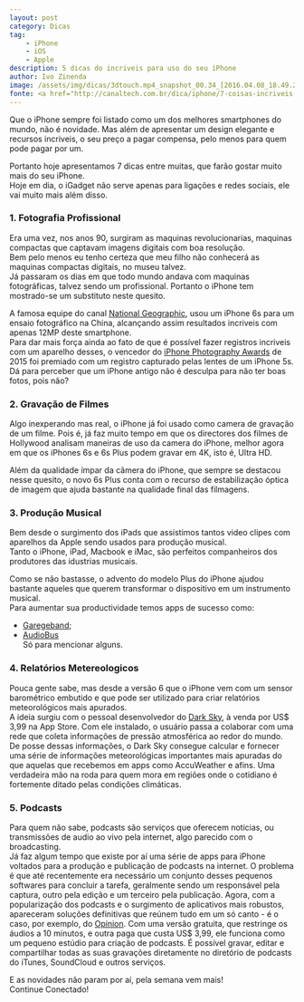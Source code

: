 ```yaml
---
layout: post
category: Dicas
tag:
    - iPhone
    - iOS
    - Apple
description: 5 dicas do incriveis para uso do seu iPhone
author: Ivo Zinenda
image: /assets/img/dicas/3dtouch.mp4_snapshot_00.34_[2016.04.08_18.49.22].png
fonte: <a href="http://canaltech.com.br/dica/iphone/7-coisas-incriveis-que-voce-pode-fazer-com-seu-iphone-e-nao-sabia//">Canaltech</a> 
---
```


Que o iPhone sempre foi listado como um dos melhores smartphones do mundo, não é novidade.
Mas além de apresentar um design elegante e recursos incriveis, o seu preço a pagar compensa, pelo menos para quem pode pagar por um.

Portanto hoje apresentamos 7 dicas entre muitas, que farão gostar muito mais do seu iPhone. <br>
Hoje em dia, o iGadget não serve apenas para ligações e redes sociais, ele vai muito mais além disso.


### 1. Fotografia Profissional
Era uma vez, nos anos 90, surgiram as maquinas revolucionarias, maquinas compactas que captavam imagens digitais com boa resolução. <br>
Bem pelo menos eu tenho certeza que meu filho não conhecerá as maquinas compactas digitais, no museu talvez. <br>
Já passaram os dias em que todo mundo andava com maquinas fotográficas, talvez sendo um profissional.
Portanto o iPhone tem mostrado-se um substituto neste quesito.

A famosa equipe do canal [National Geographic](http://proof.nationalgeographic.com/2015/09/24/from-amateur-to-professional-a-25-year-photographic-journey/), usou um iPhone 6s para um ensaio fotográfico na China, alcançando assim resultados incriveis com apenas 12MP deste smartphone. <br>
Para dar mais força ainda ao fato de que é possível fazer registros incriveis com um aparelho desses, o vencedor do [iPhone Photography Awards](http://www.ippawards.com/2015-iphone-photography-awards-winners-announced/) de 2015 foi premiado com um registro capturado pelas lentes de um iPhone 5s. <br>
Dá para perceber que um iPhone antigo não é desculpa para não ter boas fotos, pois não?

### 2. Gravação de Filmes
Algo inexperando mas real, o iPhone já foi usado como camera de gravação de um filme.
Pois é, já faz muito tempo em que os directores dos filmes de Hollywood analisam maneiras de uso da camera do iPhone, melhor agora em que os iPhones 6s e 6s Plus podem gravar em 4K, isto é, Ultra HD.

Além da qualidade ímpar da câmera do iPhone, que sempre se destacou nesse quesito, o novo 6s Plus conta com o recurso de estabilização óptica de imagem que ajuda bastante na qualidade final das filmagens.

### 3. Produção Musical
Bem desde o surgimento dos iPads que assistimos tantos video clipes com aparelhos da Apple sendo usados para produção musical. <br>
Tanto o iPhone, iPad, Macbook e iMac, são perfeitos companheiros dos produtores das idustrias musicais.

Como se não bastasse, o advento do modelo Plus do iPhone ajudou bastante aqueles que querem transformar o dispositivo em um instrumento musical. <br>
Para aumentar sua productividade temos apps de sucesso como:

- [Garegeband](https://itunes.apple.com/us/app/garageband/id408709785?mt=8&ls=1);
- [AudioBus](https://itunes.apple.com/us/app/audiobus/id558513570?mt=8) <br>
Só para mencionar alguns.

### 4. Relatórios Metereologicos
Pouca gente sabe, mas desde a versão 6 que o iPhone vem com um sensor barométrico embutido e que pode ser utilizado para criar relatórios meteorológicos mais apurados. <br>
A ideia surgiu com o pessoal desenvolvedor do [Dark Sky](https://itunes.apple.com/us/app/dark-sky-weather-radar-hyperlocal/id517329357?mt=8), à venda por US$ 3,99 na App Store. 
Com ele instalado, o usuário passa a colaborar com uma rede que coleta informações de pressão atmosférica ao redor do mundo. 
De posse dessas informações, o Dark Sky consegue calcular e fornecer uma série de informações meteorológicas importantes mais apuradas do que aquelas que recebemos em apps como AccuWeather e afins. 
Uma verdadeira mão na roda para quem mora em regiões onde o cotidiano é fortemente ditado pelas condições climáticas.

### 5. Podcasts
Para quem não sabe, podcasts são serviços que oferecem noticias, ou transmissões de audio ao vivo pela internet, algo parecido com o broadcasting.<br>
Já faz algum tempo que existe por aí uma série de apps para iPhone voltados para a produção e publicação de podcasts na internet. 
O problema é que até recentemente era necessário um conjunto desses pequenos softwares para concluir a tarefa, geralmente sendo um responsável pela captura, outro pela edição e um terceiro pela publicação. 
Agora, com a popularização dos podcasts e o surgimento de aplicativos mais robustos, apareceram soluções definitivas que reúnem tudo em um só canto - é o caso, por exemplo, do [Opinion](https://itunes.apple.com/app/opinion-record-podcasts-edit/id926260308). 
Com uma versão gratuita, que restringe os áudios a 10 minutos, e outra paga que custa US$ 3,99, ele funciona como um pequeno estúdio para criação de podcasts. É possível gravar, editar e compartilhar todas as suas gravações diretamente no diretório de podcasts do iTunes, SoundCloud e outros serviços.

E as novidades não param por aí, pela semana vem mais! <br>
Continue Conectado!